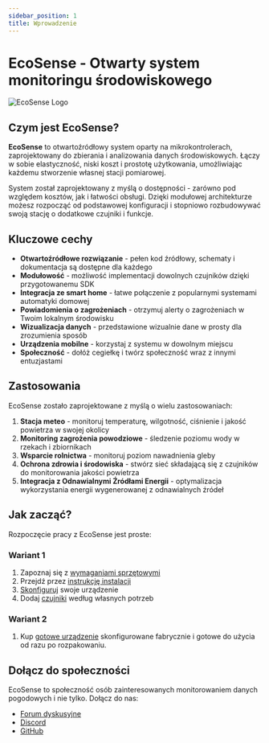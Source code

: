```yaml
---
sidebar_position: 1
title: Wprowadzenie
---
```


# EcoSense - Otwarty system monitoringu środowiskowego

![EcoSense Logo](/img/ecosense_logo_small.png)

## Czym jest EcoSense?

**EcoSense** to otwartoźródłowy system oparty na mikrokontrolerach, zaprojektowany do zbierania i analizowania danych środowiskowych. Łączy w sobie elastyczność, niski koszt i prostotę użytkowania, umożliwiając każdemu stworzenie własnej stacji pomiarowej.

System został zaprojektowany z myślą o dostępności - zarówno pod względem kosztów, jak i łatwości obsługi. Dzięki modułowej architekturze możesz rozpocząć od podstawowej konfiguracji i stopniowo rozbudowywać swoją stację o dodatkowe czujniki i funkcje.

## Kluczowe cechy

- **Otwartoźródłowe rozwiązanie** - pełen kod źródłowy, schematy i dokumentacja są dostępne dla każdego
- **Modułowość** - możliwość implementacji dowolnych czujników dzięki przygotowanemu SDK
- **Integracja ze smart home** - łatwe połączenie z popularnymi systemami automatyki domowej
- **Powiadomienia o zagrożeniach** - otrzymuj alerty o zagrożeniach w Twoim lokalnym środowisku
- **Wizualizacja danych** - przedstawione wizualnie dane w prosty dla zrozumienia sposób
- **Urządzenia mobilne** - korzystaj z systemu w dowolnym miejscu
- **Społeczność** - dołóż cegiełkę i twórz społeczność wraz z innymi entuzjastami

## Zastosowania

EcoSense zostało zaprojektowane z myślą o wielu zastosowaniach:

1. **Stacja meteo** - monitoruj temperaturę, wilgotność, ciśnienie i jakość powietrza w swojej okolicy
2. **Monitoring zagrożenia powodziowe** - śledzenie poziomu wody w rzekach i zbiornikach
3. **Wsparcie rolnictwa** - monitoruj poziom nawadnienia gleby
4. **Ochrona zdrowia i środowiska** - stwórz sieć składającą się z czujników do monitorowania jakości powietrza
5. **Integracja z Odnawialnymi Źródłami Energii** - optymalizacja wykorzystania energii wygenerowanej z odnawialnych źródeł

## Jak zacząć?

Rozpoczęcie pracy z EcoSense jest proste:

### Wariant 1

1. Zapoznaj się z [wymaganiami sprzętowymi](/Getting%20Started/Installation#requirements)
2. Przejdź przez [instrukcję instalacji](/Getting%20Started/Installation)
3. [Skonfiguruj](/Getting%20Started/Configuration) swoje urządzenie
4. Dodaj [czujniki](/Guides/Sensors) według własnych potrzeb

### Wariant 2

1. Kup [gotowe urządzenie](https://localhost) skonfigurowane fabrycznie i gotowe do użycia od razu po rozpakowaniu.

## Dołącz do społeczności

EcoSense to społeczność osób zainteresowanych monitorowaniem danych pogodowych i nie tylko.
Dołącz do nas:

- [Forum dyskusyjne](https://localhost)
- [Discord](https://localhost)
- [GitHub](https://localhost)
